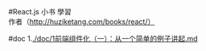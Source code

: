 #React.js 小书 學習  
作者（http://huziketang.com/books/react/）

#doc
 1.[./doc/1前端组件化（一）：从一个简单的例子讲起.md](./doc/1前端组件化（一）：从一个简单的例子讲起.md)